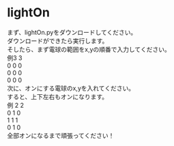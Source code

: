 # lightOn
まず、lightOn.pyをダウンロードしてください。<br>
ダウンロードができたら実行します。<br>
そしたら、まず電球の範囲をx,yの順番で入力してください。<br>
例3 3<br>
0 0 0<br>
0 0 0<br>
0 0 0<br>
次に、オンにする電球のx,yを入れてください。<br>
すると、上下左右もオンになります。<br>
例 2 2<br>
0 1 0<br>
1 1 1<br>
0 1 0<br>
全部オンになるまで頑張ってください！
